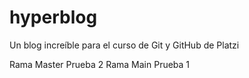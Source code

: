 # hyperblog
Un blog increíble para el curso de Git y GitHub de Platzi

Rama Master Prueba 2
Rama Main Prueba 1
